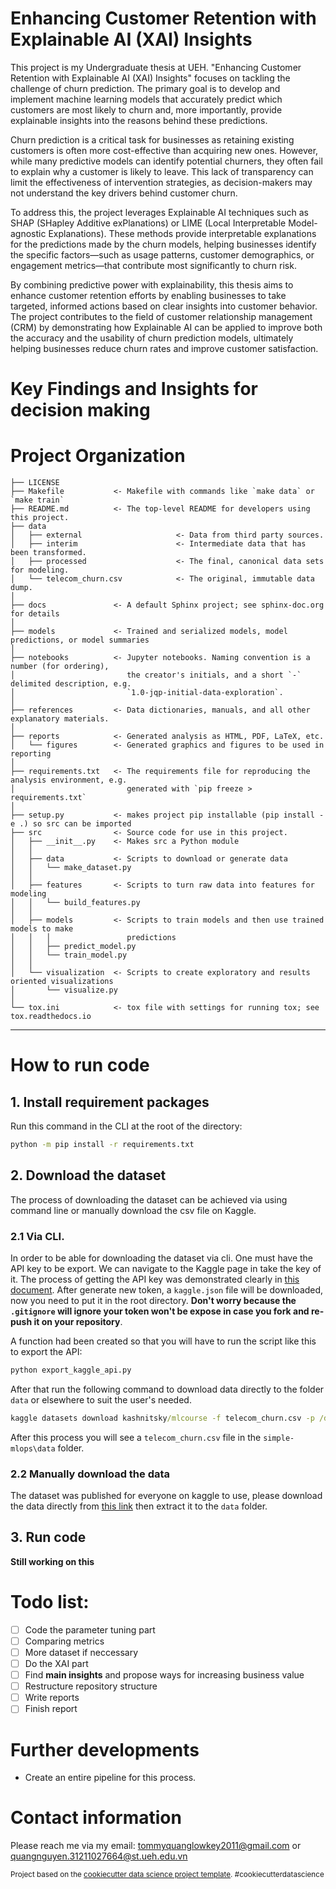 Enhancing Customer Retention with Explainable AI (XAI) Insights
==============================
This project is my Undergraduate thesis at UEH. "Enhancing Customer Retention with Explainable AI (XAI) Insights" focuses on tackling the challenge of churn prediction. The primary goal is to develop and implement machine learning models that accurately predict which customers are most likely to churn and, more importantly, provide explainable insights into the reasons behind these predictions.

Churn prediction is a critical task for businesses as retaining existing customers is often more cost-effective than acquiring new ones. However, while many predictive models can identify potential churners, they often fail to explain why a customer is likely to leave. This lack of transparency can limit the effectiveness of intervention strategies, as decision-makers may not understand the key drivers behind customer churn.

To address this, the project leverages Explainable AI techniques such as SHAP (SHapley Additive exPlanations) or LIME (Local Interpretable Model-agnostic Explanations). These methods provide interpretable explanations for the predictions made by the churn models, helping businesses identify the specific factors—such as usage patterns, customer demographics, or engagement metrics—that contribute most significantly to churn risk.

By combining predictive power with explainability, this thesis aims to enhance customer retention efforts by enabling businesses to take targeted, informed actions based on clear insights into customer behavior. The project contributes to the field of customer relationship management (CRM) by demonstrating how Explainable AI can be applied to improve both the accuracy and the usability of churn prediction models, ultimately helping businesses reduce churn rates and improve customer satisfaction.

Key Findings and Insights for decision making 
==============================


Project Organization
==============================

    ├── LICENSE
    ├── Makefile           <- Makefile with commands like `make data` or `make train`
    ├── README.md          <- The top-level README for developers using this project.
    ├── data
    │   ├── external                     <- Data from third party sources.
    │   ├── interim                      <- Intermediate data that has been transformed.
    │   ├── processed                    <- The final, canonical data sets for modeling.
    │   └── telecom_churn.csv            <- The original, immutable data dump.
    │
    ├── docs               <- A default Sphinx project; see sphinx-doc.org for details
    │
    ├── models             <- Trained and serialized models, model predictions, or model summaries
    │
    ├── notebooks          <- Jupyter notebooks. Naming convention is a number (for ordering),
    │                         the creator's initials, and a short `-` delimited description, e.g.
    │                         `1.0-jqp-initial-data-exploration`.
    │
    ├── references         <- Data dictionaries, manuals, and all other explanatory materials.
    │
    ├── reports            <- Generated analysis as HTML, PDF, LaTeX, etc.
    │   └── figures        <- Generated graphics and figures to be used in reporting
    │
    ├── requirements.txt   <- The requirements file for reproducing the analysis environment, e.g.
    │                         generated with `pip freeze > requirements.txt`
    │
    ├── setup.py           <- makes project pip installable (pip install -e .) so src can be imported
    ├── src                <- Source code for use in this project.
    │   ├── __init__.py    <- Makes src a Python module
    │   │
    │   ├── data           <- Scripts to download or generate data
    │   │   └── make_dataset.py
    │   │
    │   ├── features       <- Scripts to turn raw data into features for modeling
    │   │   └── build_features.py
    │   │
    │   ├── models         <- Scripts to train models and then use trained models to make
    │   │   │                 predictions
    │   │   ├── predict_model.py
    │   │   └── train_model.py
    │   │
    │   └── visualization  <- Scripts to create exploratory and results oriented visualizations
    │       └── visualize.py
    │
    └── tox.ini            <- tox file with settings for running tox; see tox.readthedocs.io


--------

How to run code
==============================

## 1. Install requirement packages

Run this command in the CLI at the root of the directory:
```cmd
python -m pip install -r requirements.txt
```
## 2. Download the dataset
The process of downloading the dataset can be achieved via using command line or manually download the csv file on Kaggle. 
### 2.1 Via CLI. 
In order to be able for downloading the dataset via cli. One must have the API key to be export. We can navigate to the Kaggle page in take the key of it. The process of getting the API key was demonstrated clearly in [this document](https://www.kaggle.com/docs/api). After generate new token, a `kaggle.json` file will be downloaded, now you need to put it in the root directory. **Don't worry because the `.gitignore` will ignore your token won't be expose in case you fork and re-push it on your repository**.

A function had been created so that you will have to run the script like this to export the API:
```cmd
python export_kaggle_api.py
```
After that run the following command to download data directly to the folder `data` or elsewhere to suit the user's needed.

```cmd
kaggle datasets download kashnitsky/mlcourse -f telecom_churn.csv -p /data
```
After this process you will see a `telecom_churn.csv` file in the `simple-mlops\data` folder. 
### 2.2 Manually download the data 
The dataset was published for everyone on kaggle to use, please download the data directly from [this link](https://www.kaggle.com/datasets/kashnitsky/mlcourse?select=telecom_churn.csv) then extract it to the `data` folder. 

## 3. Run code
**Still working on this**
# Todo list:
- [ ] Code the parameter tuning part
- [ ] Comparing metrics 
- [ ] More dataset if neccessary
- [ ] Do the XAI part
- [ ] Find  **main insights** and propose ways for increasing business value
- [ ] Restructure repository structure
- [ ] Write reports
- [ ] Finish report
# Further developments
- Create an entire pipeline for this process.
# Contact information
Please reach me via my email: [tommyquanglowkey2011@gmail.com](tommyquanglowkey2011@gmail.com) or [quangnguyen.31211027664@st.ueh.edu.vn](quangnguyen.31211027664@st.ueh.edu.vn)
<p><small>Project based on the <a target="_blank" href="https://drivendata.github.io/cookiecutter-data-science/">cookiecutter data science project template</a>. #cookiecutterdatascience</small></p>

